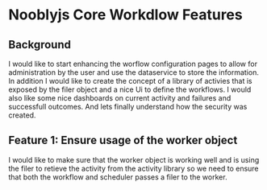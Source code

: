 # Nooblyjs Core Workdlow Features

## Background
I would like to start enhancing the worflow configuration pages to allow for administration by the user and use the dataservice to store the information. In addition I would like to create the concept of a library of activies that is exposed by the filer object and a nice Ui to define the workflows. I would also like some nice dashboards on current activity and failures and successfull outcomes. And lets finally understand how the security was created.

## Feature 1: Ensure usage of the worker object
I would like to make sure that the worker object is working well and is using the filer to retieve the activity from the activity library so we need to ensure that both the workflow and scheduler passes a filer to the worker.

